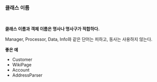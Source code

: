 ### 클래스 이름
<br>

**클래스 이름과 객체 이름은 명사나 명사구가 적합하다.**

Manager, Processor, Data, Info와 같은 단어는 피하고, 동사는 사용하지 않는다.

**좋은 예**

* Customer
* WikiPage
* Account
* AddressParser

